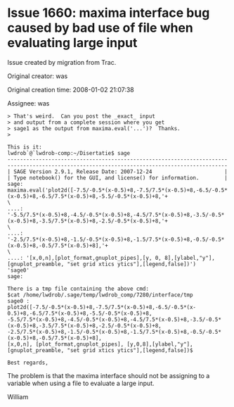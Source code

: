 # Issue 1660: maxima interface bug caused by bad use of file when evaluating large input

Issue created by migration from Trac.

Original creator: was

Original creation time: 2008-01-02 21:07:38

Assignee: was


```
> That's weird.  Can you post the _exact_ input
> and output from a complete session where you get
> sage1 as the output from maxima.eval('...')?  Thanks.
>

This is it:
lwdrob`@`lwdrob-comp:~/Disertatie$ sage
----------------------------------------------------------------------
----------------------------------------------------------------------
| SAGE Version 2.9.1, Release Date: 2007-12-24                       |
| Type notebook() for the GUI, and license() for information.        |
sage:
maxima.eval('plot2d([-7.5/-0.5*(x-0.5)+8,-7.5/7.5*(x-0.5)+8,-6.5/-0.5*(x-0.5)+8,-6.5/7.5*(x-0.5)+8,-5.5/-0.5*(x-0.5)+8,'+
\
....:
'-5.5/7.5*(x-0.5)+8,-4.5/-0.5*(x-0.5)+8,-4.5/7.5*(x-0.5)+8,-3.5/-0.5*(x-0.5)+8,-3.5/7.5*(x-0.5)+8,-2.5/-0.5*(x-0.5)+8,'+
\
....:
'-2.5/7.5*(x-0.5)+8,-1.5/-0.5*(x-0.5)+8,-1.5/7.5*(x-0.5)+8,-0.5/-0.5*(x-0.5)+8,-0.5/7.5*(x-0.5)+8],'+
\
....: '[x,0,n],[plot_format,gnuplot_pipes],[y, 0, 8],[ylabel,"y"],
[gnuplot_preamble, "set grid xtics ytics"],[legend,false])')
'sage0'
sage:

There is a tmp file containing the above cmd:
$cat /home/lwdrob/.sage/temp/lwdrob_comp/7280/interface/tmp
sage0 :
plot2d([-7.5/-0.5*(x-0.5)+8,-7.5/7.5*(x-0.5)+8,-6.5/-0.5*(x-0.5)+8,-6.5/7.5*(x-0.5)+8,-5.5/-0.5*(x-0.5)+8,
-5.5/7.5*(x-0.5)+8,-4.5/-0.5*(x-0.5)+8,-4.5/7.5*(x-0.5)+8,-3.5/-0.5*(x-0.5)+8,-3.5/7.5*(x-0.5)+8,-2.5/-0.5*(x-0.5)+8,
-2.5/7.5*(x-0.5)+8,-1.5/-0.5*(x-0.5)+8,-1.5/7.5*(x-0.5)+8,-0.5/-0.5*(x-0.5)+8,-0.5/7.5*(x-0.5)+8],
[x,0,n], [plot_format,gnuplot_pipes], [y,0,8],[ylabel,"y"],
[gnuplot_preamble, "set grid xtics ytics"],[legend,false])$

Best regards,
```


The problem is that the maxima interface should not be assigning to a variable when using a file to evaluate a large input. 

William
